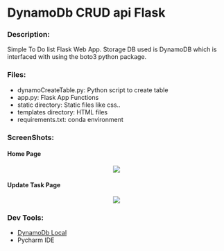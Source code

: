 # DynamoDb CRUD api Flask

### Description:
Simple To Do list Flask Web App. Storage DB used is DynamoDB which is interfaced with using the boto3 python package.

### Files:
- dynamoCreateTable.py:
Python script to create table
- app.py:
Flask App Functions
- static directory:
Static files like css..
- templates directory:
HTML files
- requirements.txt:
conda environment
### ScreenShots:
#### Home Page
<p align="center"><img src = "https://user-images.githubusercontent.com/37273226/103489732-756cc900-4e3c-11eb-8d8d-d437dffc6ccc.png"/></p>

#### Update Task Page
<p align="center"><img src = "https://user-images.githubusercontent.com/37273226/103489808-05127780-4e3d-11eb-8f8d-e9c39d117759.png"/></p>


### Dev Tools:
- [DynamoDb Local](https://docs.aws.amazon.com/amazondynamodb/latest/developerguide/DynamoDBLocal.DownloadingAndRunning.html)
- Pycharm IDE
